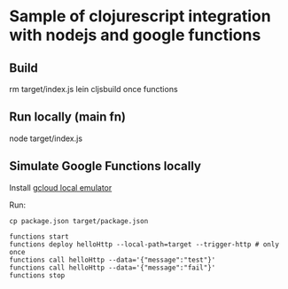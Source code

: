 # Sample of clojurescript integration with nodejs and google functions 

## Build

  rm target/index.js
  lein cljsbuild once functions


## Run locally (main fn)

   node target/index.js

## Simulate Google Functions locally

Install [gcloud local emulator](https://cloud.google.com/functions/docs/emulator)

Run:

    cp package.json target/package.json

    functions start
    functions deploy helloHttp --local-path=target --trigger-http # only once
    functions call helloHttp --data='{"message":"test"}'
    functions call helloHttp --data='{"message":"fail"}'
    functions stop

